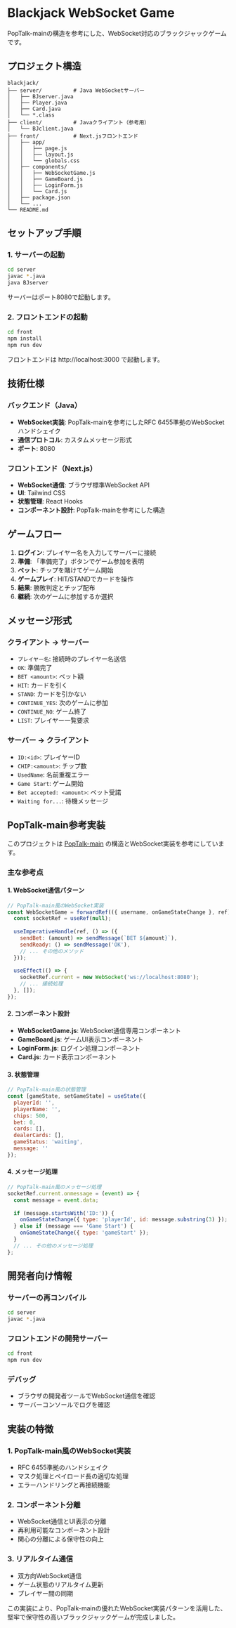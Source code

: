 # Blackjack WebSocket Game

PopTalk-mainの構造を参考にした、WebSocket対応のブラックジャックゲームです。

## プロジェクト構造

```
blackjack/
├── server/          # Java WebSocketサーバー
│   ├── BJserver.java
│   ├── Player.java
│   ├── Card.java
│   └── *.class
├── client/          # Javaクライアント（参考用）
│   └── BJclient.java
├── front/           # Next.jsフロントエンド
│   ├── app/
│   │   ├── page.js
│   │   ├── layout.js
│   │   └── globals.css
│   ├── components/
│   │   ├── WebSocketGame.js
│   │   ├── GameBoard.js
│   │   ├── LoginForm.js
│   │   └── Card.js
│   ├── package.json
│   └── ...
└── README.md
```

## セットアップ手順

### 1. サーバーの起動

```bash
cd server
javac *.java
java BJserver
```

サーバーはポート8080で起動します。

### 2. フロントエンドの起動

```bash
cd front
npm install
npm run dev
```

フロントエンドは http://localhost:3000 で起動します。

## 技術仕様

### バックエンド（Java）
- **WebSocket実装**: PopTalk-mainを参考にしたRFC 6455準拠のWebSocketハンドシェイク
- **通信プロトコル**: カスタムメッセージ形式
- **ポート**: 8080

### フロントエンド（Next.js）
- **WebSocket通信**: ブラウザ標準WebSocket API
- **UI**: Tailwind CSS
- **状態管理**: React Hooks
- **コンポーネント設計**: PopTalk-mainを参考にした構造

## ゲームフロー

1. **ログイン**: プレイヤー名を入力してサーバーに接続
2. **準備**: 「準備完了」ボタンでゲーム参加を表明
3. **ベット**: チップを賭けてゲーム開始
4. **ゲームプレイ**: HIT/STANDでカードを操作
5. **結果**: 勝敗判定とチップ配布
6. **継続**: 次のゲームに参加するか選択

## メッセージ形式

### クライアント → サーバー
- `プレイヤー名`: 接続時のプレイヤー名送信
- `OK`: 準備完了
- `BET <amount>`: ベット額
- `HIT`: カードを引く
- `STAND`: カードを引かない
- `CONTINUE_YES`: 次のゲームに参加
- `CONTINUE_NO`: ゲーム終了
- `LIST`: プレイヤー一覧要求

### サーバー → クライアント
- `ID:<id>`: プレイヤーID
- `CHIP:<amount>`: チップ数
- `UsedName`: 名前重複エラー
- `Game Start`: ゲーム開始
- `Bet accepted: <amount>`: ベット受諾
- `Waiting for...`: 待機メッセージ

## PopTalk-main参考実装

このプロジェクトは [PopTalk-main](https://github.com/example/PopTalk-main) の構造とWebSocket実装を参考にしています。

### 主な参考点

#### 1. **WebSocket通信パターン**
```javascript
// PopTalk-main風のWebSocket実装
const WebSocketGame = forwardRef(({ username, onGameStateChange }, ref) => {
  const socketRef = useRef(null);
  
  useImperativeHandle(ref, () => ({
    sendBet: (amount) => sendMessage(`BET ${amount}`),
    sendReady: () => sendMessage('OK'),
    // ... その他のメソッド
  }));
  
  useEffect(() => {
    socketRef.current = new WebSocket('ws://localhost:8080');
    // ... 接続処理
  }, []);
});
```

#### 2. **コンポーネント設計**
- **WebSocketGame.js**: WebSocket通信専用コンポーネント
- **GameBoard.js**: ゲームUI表示コンポーネント
- **LoginForm.js**: ログイン処理コンポーネント
- **Card.js**: カード表示コンポーネント

#### 3. **状態管理**
```javascript
// PopTalk-main風の状態管理
const [gameState, setGameState] = useState({
  playerId: '',
  playerName: '',
  chips: 500,
  bet: 0,
  cards: [],
  dealerCards: [],
  gameStatus: 'waiting',
  message: ''
});
```

#### 4. **メッセージ処理**
```javascript
// PopTalk-main風のメッセージ処理
socketRef.current.onmessage = (event) => {
  const message = event.data;
  
  if (message.startsWith('ID:')) {
    onGameStateChange({ type: 'playerId', id: message.substring(3) });
  } else if (message === 'Game Start') {
    onGameStateChange({ type: 'gameStart' });
  }
  // ... その他のメッセージ処理
};
```

## 開発者向け情報

### サーバーの再コンパイル
```bash
cd server
javac *.java
```

### フロントエンドの開発サーバー
```bash
cd front
npm run dev
```

### デバッグ
- ブラウザの開発者ツールでWebSocket通信を確認
- サーバーコンソールでログを確認

## 実装の特徴

### 1. **PopTalk-main風のWebSocket実装**
- RFC 6455準拠のハンドシェイク
- マスク処理とペイロード長の適切な処理
- エラーハンドリングと再接続機能

### 2. **コンポーネント分離**
- WebSocket通信とUI表示の分離
- 再利用可能なコンポーネント設計
- 関心の分離による保守性の向上

### 3. **リアルタイム通信**
- 双方向WebSocket通信
- ゲーム状態のリアルタイム更新
- プレイヤー間の同期

この実装により、PopTalk-mainの優れたWebSocket実装パターンを活用した、堅牢で保守性の高いブラックジャックゲームが完成しました。 